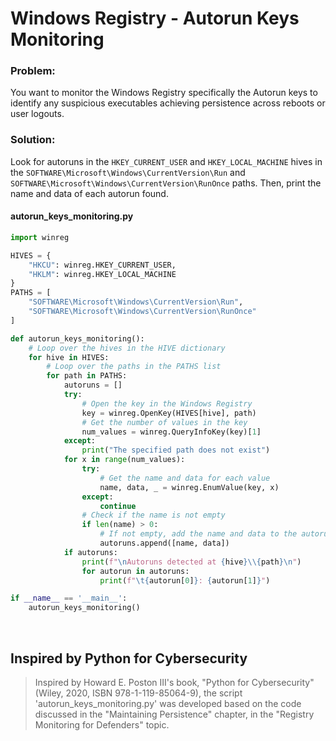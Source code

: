 # Windows Registry - Autorun Keys Monitoring

### Problem:
You want to monitor the Windows Registry specifically the Autorun keys to identify any suspicious executables achieving persistence across reboots or user logouts.

### Solution:
Look for autoruns in the ```HKEY_CURRENT_USER``` and ```HKEY_LOCAL_MACHINE``` hives in the ```SOFTWARE\Microsoft\Windows\CurrentVersion\Run``` and ```SOFTWARE\Microsoft\Windows\CurrentVersion\RunOnce``` paths. Then, print the name and data of each autorun found.

#### autorun_keys_monitoring.py
```python
import winreg

HIVES = {
	"HKCU": winreg.HKEY_CURRENT_USER,
	"HKLM": winreg.HKEY_LOCAL_MACHINE
}
PATHS = [
	"SOFTWARE\Microsoft\Windows\CurrentVersion\Run",
	"SOFTWARE\Microsoft\Windows\CurrentVersion\RunOnce"
]

def autorun_keys_monitoring():
	# Loop over the hives in the HIVE dictionary
	for hive in HIVES:
		# Loop over the paths in the PATHS list
		for path in PATHS:
			autoruns = []
			try:
				# Open the key in the Windows Registry
				key = winreg.OpenKey(HIVES[hive], path)
				# Get the number of values in the key
				num_values = winreg.QueryInfoKey(key)[1]
			except:
				print("The specified path does not exist")
			for x in range(num_values):
				try:
					# Get the name and data for each value
					name, data, _ = winreg.EnumValue(key, x)
				except:
					continue
				# Check if the name is not empty
				if len(name) > 0:
					# If not empty, add the name and data to the autoruns list
					autoruns.append([name, data])
			if autoruns:
				print(f"\nAutoruns detected at {hive}\\{path}\n")
				for autorun in autoruns:
					print(f"\t{autorun[0]}: {autorun[1]}")

if __name__ == '__main__':
    autorun_keys_monitoring()
```
<br/>

## Inspired by Python for Cybersecurity
<blockquote>
Inspired by Howard E. Poston III's book, "Python for Cybersecurity" (Wiley, 2020, ISBN 978-1-119-85064-9), the script 'autorun_keys_monitoring.py' was developed based on the code discussed in the "Maintaining Persistence" chapter, in the "Registry Monitoring for Defenders" topic.
</blockquote>
